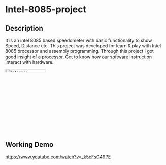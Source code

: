 # Intel-8085-project
## Description
It is an intel 8085 based speedometer with basic functionality to show Speed, Distance etc.
This project was developed for learn & play with Intel 8085 processor and assembly programming.
Through this project I got good insight of a processor. 
Got to know how our software instruction interact with hardware.

<img width="50%" height="5%" alt="Internal" class="center" src="https://user-images.githubusercontent.com/13674791/129457810-c8e75515-d3c8-405d-9f17-48bee9eadaf1.jpeg">

## Working Demo
https://www.youtube.com/watch?v=_k5eFsC49PE
